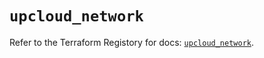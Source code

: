 # `upcloud_network`

Refer to the Terraform Registory for docs: [`upcloud_network`](https://registry.terraform.io/providers/upcloudltd/upcloud/3.2.0/docs/resources/network).
